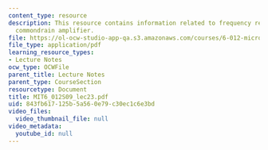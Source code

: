 ```yaml
---
content_type: resource
description: This resource contains information related to frequency response of the
  commondrain amplifier.
file: https://ol-ocw-studio-app-qa.s3.amazonaws.com/courses/6-012-microelectronic-devices-and-circuits-spring-2009/843fb617125b5a560e79c30ec1c6e3bd_MIT6_012S09_lec23.pdf
file_type: application/pdf
learning_resource_types:
- Lecture Notes
ocw_type: OCWFile
parent_title: Lecture Notes
parent_type: CourseSection
resourcetype: Document
title: MIT6_012S09_lec23.pdf
uid: 843fb617-125b-5a56-0e79-c30ec1c6e3bd
video_files:
  video_thumbnail_file: null
video_metadata:
  youtube_id: null
---
```

